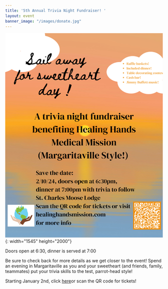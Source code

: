 ```yaml
---
title: '5th Annual Trivia Night Fundraiser! '
layout: event
banner_image: "/images/donate.jpg"
---
```


![](/uploads/sail-away-for-sweetheart-day-w-eventbrite-qr-code-updated-1-1.png){: width="1545" height="2000"}

Doors open at 6:30, dinner is served at 7:00

Be sure to check back for more details as we get closer to the event! Spend an evening in Margaritaville as you and your sweetheart (and friends, family, teammates) put your trivia skills to the test, parrot-head style!

Starting January 2nd, click [here](https://www.eventbrite.com/e/healing-hands-medical-mission-5th-annual-trivia-night-tickets-776270494947)or scan the QR code for tickets!
